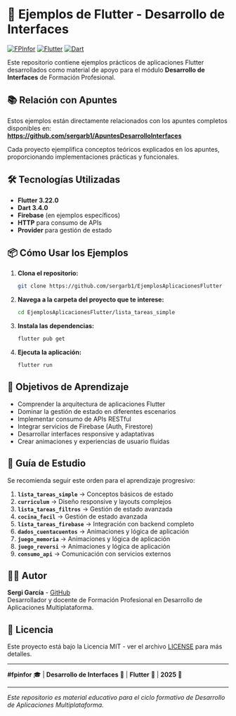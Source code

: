 # 🚀 Ejemplos de Flutter - Desarrollo de Interfaces

[![FPInfor](https://img.shields.io/badge/FP-Informática-2ea44f?style=for-the-badge)](#)
[![Flutter](https://img.shields.io/badge/Flutter-3.22.0-blue?style=for-the-badge&logo=flutter)](https://flutter.dev/)
[![Dart](https://img.shields.io/badge/Dart-3.4.0-blue?style=for-the-badge&logo=dart)](https://dart.dev/)

Este repositorio contiene ejemplos prácticos de aplicaciones Flutter desarrollados como material de apoyo para el módulo **Desarrollo de Interfaces** de Formación Profesional.

## 📚 Relación con Apuntes

Estos ejemplos están directamente relacionados con los apuntes completos disponibles en:  
**https://github.com/sergarb1/ApuntesDesarrolloInterfaces**

Cada proyecto ejemplifica conceptos teóricos explicados en los apuntes, proporcionando implementaciones prácticas y funcionales.


## 🛠️ Tecnologías Utilizadas

- **Flutter 3.22.0**
- **Dart 3.4.0**
- **Firebase** (en ejemplos específicos)
- **HTTP** para consumo de APIs
- **Provider** para gestión de estado

## 📦 Cómo Usar los Ejemplos

1. **Clona el repositorio:**
   ```bash
   git clone https://github.com/sergarb1/EjemplosAplicacionesFlutter
   ```

2. **Navega a la carpeta del proyecto que te interese:**
   ```bash
   cd EjemplosAplicacionesFlutter/lista_tareas_simple
   ```

3. **Instala las dependencias:**
   ```bash
   flutter pub get
   ```

4. **Ejecuta la aplicación:**
   ```bash
   flutter run
   ```

## 🎯 Objetivos de Aprendizaje

- Comprender la arquitectura de aplicaciones Flutter
- Dominar la gestión de estado en diferentes escenarios
- Implementar consumo de APIs RESTful
- Integrar servicios de Firebase (Auth, Firestore)
- Desarrollar interfaces responsive y adaptativas
- Crear animaciones y experiencias de usuario fluidas

## 📖 Guía de Estudio

Se recomienda seguir este orden para el aprendizaje progresivo:

1. **`lista_tareas_simple`** → Conceptos básicos de estado
2. **`curriculum`** → Diseño responsive y layouts complejos
3. **`lista_tareas_filtros`** → Gestión de estado avanzada
4. **`cocina_facil`** → Gestión de estado avanzada
5. **`lista_tareas_firebase`** → Integración con backend completo
6. **`dados_cuentacuentos`** → Animaciones y lógica de aplicación
7. **`juego_memoria`** → Animaciones y lógica de aplicación
8. **`juego_reversi`** → Animaciones y lógica de aplicación
9. **`consumo_api`** → Comunicación con servicios externos

## 👨‍💻 Autor

**Sergi García** - [GitHub](https://github.com/sergarb1)  
Desarrollador y docente de Formación Profesional en Desarrollo de Aplicaciones Multiplataforma.

## 📄 Licencia

Este proyecto está bajo la Licencia MIT - ver el archivo [LICENSE](LICENSE) para más detalles.

---

**#fpinfor** 🎓 | **Desarrollo de Interfaces** 📱 | **Flutter** 💙 | **2025** 📅

---

*Este repositorio es material educativo para el ciclo formativo de Desarrollo de Aplicaciones Multiplataforma.*